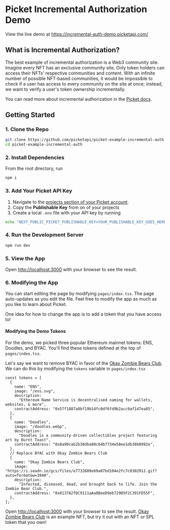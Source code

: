 # Picket Incremental Authorization Demo

View the live demo at https://incremental-auth-demo.picketapi.com/

## What is Incremental Authorization?

The best example of incremental authorization is a Web3 community site. Imagine every NFT has an exclusive community site. Only token holders can access their NFTs' respective communities and content. With an infinite number of possible NFT-based communities, it would be impossible to check if a user has access to every community on the site at once; instead, we want to verify a user's token ownership incrementally.

You can read more about incremental authorization in the [Picket docs](https://docs.picketapi.com/picket-docs/reference/concepts/incremental-authorization).


## Getting Started

### 1. Clone the Repo

```bash
git clone https://github.com/picketapi/picket-example-incremental-auth.git
cd picket-example-incremental-auth
```

### 2. Install Dependencies

From the root directory, run
```bash
npm i
```

### 3. Add Your Picket API Key

1. Navigate to the [projects section of your Picket account](https://picketapi.com/dashboard#projects). 
2. Copy the **Publishable Key** from on of your projects
3. Create a local `.env` file with your API key by running

```bash
echo "NEXT_PUBLIC_PICKET_PUBLISHABLE_KEY=YOUR_PUBLISHABLE_KEY_GOES_HERE" >> .env
```

### 4. Run the Development Server

```bash
npm run dev
```

### 5. View the App

Open [http://localhost:3000](http://localhost:3000) with your browser to see the result.

### 6. Modifying the App

You can start editing the page by modifying `pages/index.tsx`. The page auto-updates as you edit the file. Feel free to modify the app as much as you like to learn about Picket. 

One idea for how to change the app is to add a token that you have access to!

#### Modifying the Demo Tokens

For the demo, we picked three popular Ethereum mainnet tokens: ENS, Doodles, and BYAC. You'll find these tokens defined at the top of `pages/index.tsx`. 

Let's say we want to remove BYAC in favor of the [Okay Zombie Bears Club](https://opensea.io/collection/okay-zombie-bears-club). We can do this by modifying the `tokens` variable in `pages/index.tsx`

```tsx
const tokens = [
  {
    name: "ENS",
    image: "/ens.svg",
    description:
      "Ethereum Name Service is decentralised naming for wallets, websites, & more",
    contractAddress: "0x57f1887a8bf19b14fc0df6fd9b2acc9af147ea85",
  },
  {
    name: "Doodles",
    image: "/doodles.webp",
    description:
      "Doodles is a community-driven collectibles project featuring art by Burnt Toast",
    contractAddress: "0x8a90cab2b38dba80c64b7734e58ee1db38b8992e",
  },
  // Replace BYAC with Okay Zombie Bears Club
  {
    name: "Okay Zombie Bears Club",
    image: "https://i.seadn.io/gcs/files/e7732689e69a07bd104e2fc7c0302912.gif?auto=format&w=3840",
    description:
      "Infected, diseased, dead, and brought back to life. Join the Zombie Bear Club.",
    contractAddress: "0x8137A2fDC9111aAa8BeeD9eb72905F2C391FD55F",
  },
];
```

Open [http://localhost:3000](http://localhost:3000) with your browser to see the result. [Okay Zombie Bears Club](https://opensea.io/collection/okay-zombie-bears-club) is an example NFT, but try it out with an NFT or SPL token that you own!
